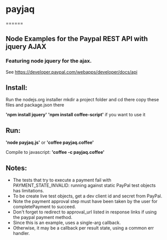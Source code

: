 # payjaq
======

## Node Examples for the Paypal REST API with jquery AJAX


### Featuring node jquery for the ajax.
See https://developer.paypal.com/webapps/developer/docs/api

## Install:
Run the nodejs.org installer
mkdir a project folder and cd there
copy these files and package.json there

__'npm install jquery'__
__'npm install coffee-script'__ if you want to use it

## Run:

__'node payjaq.js'__ or __'coffee payjaq.coffee'__

Compile to javascript: __'coffee -c payjaq.coffee'__


## Notes: 
- The tests that try to execute a payment fail with PAYMENT_STATE_INVALID:
  running against static PayPal test objects has limitations.
- To be create live test objects, get a dev client id and secret from PayPal.
- Note the payment approval step must have been taken by the user for
  completePayment to succeed.
- Don't forget to redirect to approval_url listed in response links if using
  the paypal payment method.
- Since this is an example, uses a single-arg callback.
- Otherwise, it may be a callback per result state, using a common err handler.

